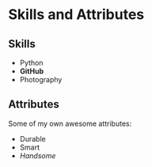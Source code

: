 # Skills and Attributes

## Skills

- Python
- **GitHub**
- Photography

## Attributes

Some of my own awesome attributes:

- Durable
- Smart
- *Handsome*
